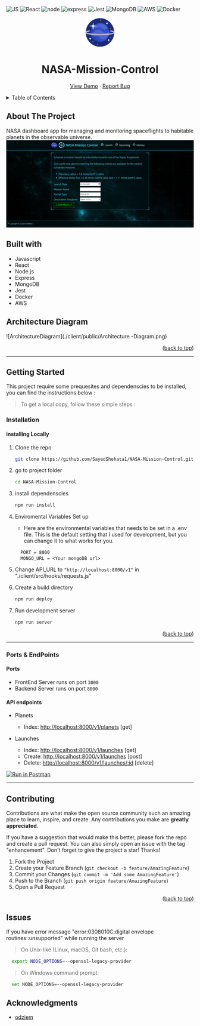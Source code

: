 <div id="top"></div>

![JS](https://img.shields.io/badge/JavaScript-F7DF1E?style=for-the-badge&logo=javascript&logoColor=black)
![React](https://img.shields.io/badge/React-20232A?style=for-the-badge&logo=react&logoColor=61DAFB)
![node](https://img.shields.io/badge/Node.js-339933?style=for-the-badge&logo=nodedotjs&logoColor=white)
![express](https://img.shields.io/badge/Express.js-000000?style=for-the-badge&logo=express&logoColor=white)
![Jest](https://img.shields.io/badge/Jest-C21325?style=for-the-badge&logo=jest&logoColor=white)
![MongoDB](https://img.shields.io/badge/MongoDB-4EA94B?style=for-the-badge&logo=mongodb&logoColor=white)
![AWS](https://img.shields.io/badge/Amazon_AWS-FF9900?style=for-the-badge&logo=amazonaws&logoColor=white)
![Docker](https://img.shields.io/badge/Docker-2CA5E0?style=for-the-badge&logo=docker&logoColor=white)

<div align="center">
  <a href="http://3.86.163.177:8000/">
    <img src="./client/public/favicon.png" alt="project logo" width="80">
  </a>
  <h1>NASA-Mission-Control</h1>
  <p align="center">
  <a href="http://35.171.27.114:8000/">View Demo</a>
    ·
    <a href="https://github.com/SayedShehata1/NASA-Mission-Control/issues">Report Bug</a>
  </p>
  
</div>

<details>
  <summary>Table of Contents</summary>
  <ol>
    <li>
      <a href="#about-the-project">About The Project</a>
      <ul>
        <li><a href="#built-with">Built With</a></li>
        <li><a href="#architecture">Architecture Diagram</a></li>
      </ul>
    </li>
    <li>
      <a href="#getting-started">Getting Started</a>
      <ul>
        <li><a href="#installation">Installation</a></li>
        <li><a href="#ports--endpoints">Ports & EndPoints</a></li>
      </ul>
    </li>
    <li><a href="#contributing">Contributing</a></li>
    <li><a href="#issues">Issues</a></li>
    <li><a href="#acknowledgments">Acknowledgments</a></li>
  </ol>
</details>

## About The Project

NASA dashboard app for managing and monitoring spaceflights to habitable planets in the observable universe.
![Preview](./client/public/preview1.png)

## Built with

- Javascript
- React
- Node.js
- Express
- MongoDB
- Jest
- Docker
- AWS

## Architecture Diagram

![ArchitectureDiagram](./client/public/Architecture -Diagram.png)

<p align="right">(<a href="#top">back to top</a>)</p>

---

## Getting Started

This project require some prequesites and dependenscies to be installed, you can find the instructions below :

> To get a local copy, follow these simple steps :

### Installation

#### installing Locally

1. Clone the repo
   ```sh
   git clone https://github.com/SayedShehata1/NASA-Mission-Control.git
   ```
2. go to project folder

   ```sh
   cd NASA-Mission-Control
   ```

3. install dependenscies

   ```bash
   npm run install
   ```

4. Enviromental Variables Set up

   - Here are the environmental variables that needs to be set in a .env file. This is the default setting that I used for development, but you can change it to what works for you.

   ```
     PORT = 8000
     MONGO_URL = <Your mongoDB url>
   ```

5. Change API_URL to `"http://localhost:8000/v1"` in "./client/src/hooks/requests.js"

6. Create a build directory

   ```sh
   npm run deploy
   ```

7. Run development server

   ```sh
   npm run server
   ```

<p align="right">(<a href="#top">back to top</a>)</p>

---

### Ports & EndPoints

#### Ports

- FrontEnd Server runs on port `3000`
- Backend Server runs on port `8000`

#### API endpoints

- Planets

  - Index: [http://localhost:8000/v1/planets](http://localhost:8000/v1/planets) [get]

- Launches

  - Index: [http://localhost:8000/v1/launches](http://localhost:8000/v1/launches) [get]
  - Create: [http://localhost:8000/v1/launches](http://localhost:8000/v1/launches) [post]
  - Delete: [http://localhost:8000/v1/launches/:id](http://localhost:8000/v1/launches/:id) [delete]

[![Run in Postman](https://run.pstmn.io/button.svg)](https://app.getpostman.com/run-collection/f814f3d64372b7b6fede?action=collection%2Fimport)

---

## Contributing

Contributions are what make the open source community such an amazing place to learn, inspire, and create. Any contributions you make are **greatly appreciated**.

If you have a suggestion that would make this better, please fork the repo and create a pull request. You can also simply open an issue with the tag "enhancement".
Don't forget to give the project a star! Thanks!

1. Fork the Project
2. Create your Feature Branch (`git checkout -b feature/AmazingFeature`)
3. Commit your Changes (`git commit -m 'Add some AmazingFeature'`)
4. Push to the Branch (`git push origin feature/AmazingFeature`)
5. Open a Pull Request

<p align="right">(<a href="#top">back to top</a>)</p>

## Issues

If you have error message "error:0308010C:digital envelope routines::unsupported" while running the server

> On Unix-like (Linux, macOS, Git bash, etc.):

```bash
  export NODE_OPTIONS=--openssl-legacy-provider
```

> On Windows command prompt:

```bash
  set NODE_OPTIONS=--openssl-legacy-provider
```

## Acknowledgments

- [odziem](https://github.com/odziem)
